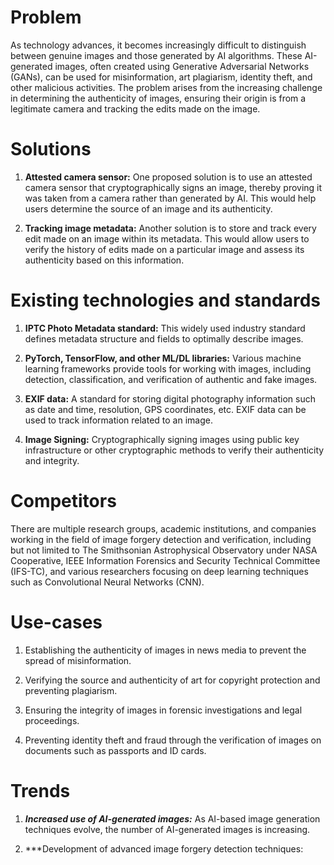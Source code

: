 # Problem

As technology advances, it becomes increasingly difficult to distinguish between genuine images and those generated by AI algorithms. These AI-generated images, often created using Generative Adversarial Networks (GANs), can be used for misinformation, art plagiarism, identity theft, and other malicious activities. The problem arises from the increasing challenge in determining the authenticity of images, ensuring their origin is from a legitimate camera and tracking the edits made on the image.

# Solutions

1. **Attested camera sensor:** One proposed solution is to use an attested camera sensor that cryptographically signs an image, thereby proving it was taken from a camera rather than generated by AI. This would help users determine the source of an image and its authenticity.

2. **Tracking image metadata:** Another solution is to store and track every edit made on an image within its metadata. This would allow users to verify the history of edits made on a particular image and assess its authenticity based on this information.

# Existing technologies and standards

1. **IPTC Photo Metadata standard:** This widely used industry standard defines metadata structure and fields to optimally describe images.

2. **PyTorch, TensorFlow, and other ML/DL libraries:** Various machine learning frameworks provide tools for working with images, including detection, classification, and verification of authentic and fake images.

3. **EXIF data:** A standard for storing digital photography information such as date and time, resolution, GPS coordinates, etc. EXIF data can be used to track information related to an image.

4. **Image Signing:** Cryptographically signing images using public key infrastructure or other cryptographic methods to verify their authenticity and integrity.

# Competitors

There are multiple research groups, academic institutions, and companies working in the field of image forgery detection and verification, including but not limited to The Smithsonian Astrophysical Observatory under NASA Cooperative, IEEE Information Forensics and Security Technical Committee (IFS-TC), and various researchers focusing on deep learning techniques such as Convolutional Neural Networks (CNN).

# Use-cases

1. Establishing the authenticity of images in news media to prevent the spread of misinformation.

2. Verifying the source and authenticity of art for copyright protection and preventing plagiarism.

3. Ensuring the integrity of images in forensic investigations and legal proceedings.

4. Preventing identity theft and fraud through the verification of images on documents such as passports and ID cards.

# Trends

1. ***Increased use of AI-generated images:*** As AI-based image generation techniques evolve, the number of AI-generated images is increasing.

2. ***Development of advanced image forgery detection techniques: